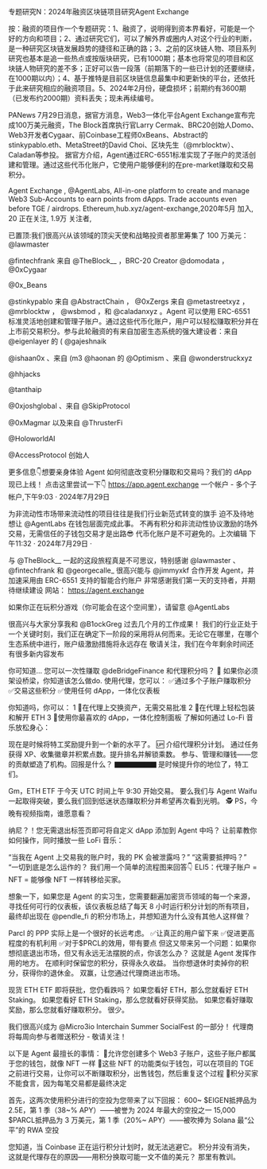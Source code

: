 专题研究N：2024年融资区块链项目研究Agent Exchange


按：融资的项目作一个专题研究：1、融资了，说明得到资本界看好，可能是一个好的方向和项目；2、通过研究它们，可以了解外界或圈内人对这个行业的判断，是一种研究区块链发展趋势的捷径和正确的路；3、之前的区块链人物、项目系列研究也基本是追一些热点或按版块研究，已有1000期；基本也将常见的项目和区块链人物研究的差不多；正好可以告一段落（前期落下的一些已计划的还要继续，在1000期以内）；4、基于推特是目前区块链信息最集中和更新快的平台，还依托于此来研究相应的融资项目。5、2024年2月份，硬盘损坏；前期约有3600期（已发布约2000期）资料丢失；现未再续编号。

PANews 7月29日消息，据官方消息，Web3一体化平台Agent Exchange宣布完成100万美元融资，The Block首席执行官Larry Cermak、BRC20创始人Domo、Web3开发者Cygaar、前Coinbase工程师0xBeans、Abstract的stinkypablo.eth、MetaStreet的David Choi、区块先生（@mrblocktw）、Caladan等参投。
据官方介绍，Agent通过ERC-6551标准实现了子账户的灵活创建和管理。通过这些代币化账户，它使用户能够便利的在pre-market赚取和交易积分。

Agent Exchange
,
@AgentLabs,
All-in-one platform to create and manage Web3 Sub-Accounts to earn points from dApps. Trade accounts even before TGE / airdrops.
Ethereum,hub.xyz/agent-exchange,2020年5月 加入,
20 正在关注,
1.9万 关注者,


已置顶:我们很高兴从该领域的顶尖天使和战略投资者那里筹集了 100 万美元： 
@lawmaster
 
@fintechfrank
来自
@TheBlock__
 ，BRC-20 Creator 
@domodata
 ， 
@0xCygaar
 
@0x_Beans
 
@stinkypablo
来自
@AbstractChain
 ， 
@0xZergs
来自
@metastreetxyz
 ， 
@mrblocktw
 ， 
@wsbmod
 ，和
@caladanxyz
 。Agent 可以使用 ERC-6551 标准灵活地创建和管理子账户。通过这些代币化账户，用户可以轻松赚取积分并在上市前交易积分。参与此轮融资的有来自加密生态系统的强大建设者：来自
@eigenlayer
的 ( 
@gajeshnaik
 
@ishaan0x
 、来自 (m3 
@haonan
的
@Optimism
 、来自
@wonderstruckxyz
 
@hhjacks
 
@tanthaip
 
@0xjoshglobal
 、来自
@SkipProtocol
 
@0xMagmar
以及来自
@ThrusterFi
 
@HoloworldAI
 
@AccessProtocol
创始人

更多信息👇想要亲身体验 Agent 如何彻底改变积分赚取和交易吗？我们的 dApp 现已上线！
点击这里尝试一下👇
https://app.agent.exchange
一个帐户 - 多个子帐户,下午9:03 · 2024年7月29日

为非流动性市场带来流动性的项目往往是我们行业新范式转变的旗手
迫不及待地想让
@AgentLabs
在钱包层面完成此事。
不再有积分和非流动性协议激励的场外交易，无需信任的子钱包交易才是出路😎
代币化账户是不可避免的。上次编辑
下午11:32 · 2024年7月29日
·

与
@TheBlock__
一起的这段旅程真是不可思议，特别感谢
@lawmaster
 、 
@fintechfrank
和
@georgecalle_
很高兴能与
@jimmyxkf
合作开发 Agent，并加速采用由 ERC-6551 支持的智能合约账户
非常感谢我们第一天的支持者，并期待继续建设
网站： https://agent.exchange

如果你正在玩积分游戏（你可能会在这个空间里），请留意
@AgentLabs

很高兴与大家分享我和
@B1ockGreg
过去几个月的工作成果！
我们的行业正处于一个关键时刻，我们正在确定下一阶段的采用将从何而来。无论它在哪里，在哪个生态系统中进行，账户级激励措施将永远存在
敬请关注，我们在今年剩余时间还有很多新内容发布

你可知道...
您可以一次性赚取
@deBridgeFinance
和代理积分吗？ 🤯
如果你必须架设桥梁，你知道该怎么做do.
使用代理，您可以：
✅通过多个子账户赚取积分
✅交易这些积分
✅使用任何 dApp，一体化仪表板

你知道吗，你可以：
1 ⃣在代理上交换资产，无需交易批准
2 ⃣在代理上轻松包装和解开 ETH
3 ⃣使用你最喜欢的 dApp，一体化控制面板
了解如何通过 Lo-Fi 音乐放松身心：

现在是时候将特工奖励提升到一个新的水平了。 🆙
介绍代理积分计划。
通过任务获得 XP、收集徽章并积累点数。提升排名并解锁乘数。
参与、管理和赚钱——您的贡献塑造了机构。回报是什么？ ▇▇▇▇▇▇
是时候提升你的地位了，特工们。

Gm，ETH ETF 于今天 UTC 时间上午 9:30 开始交易。
要么我们与 Agent Waifu 一起取得突破，要么我们回到低迷状态赚取积分并希望再次看到光明。 🕵️
PS，今晚有视频指南，谁愿意看？

纳尼？！您无需退出标签页即可将自定义 dApp 添加到 Agent 中吗？
让前辈教你如何操作，同时播放一些 LoFi 音乐：

“当我在 Agent 上交易我的账户时，我的 PK 会被泄露吗？”
“这需要抵押吗？”
“一切到底是怎么运作的？
我们用一个简单的流程图来回答👇
ELI5：代理子账户 = NFT = 能够像 NFT 一样转移给买家。

想象一下，如果您是 Agent 的实习生，您需要翻遍加密货币领域的每一个来源，寻找任何可行的仪表板，该仪表板总结了每天 8 小时运行积分计划的所有项目，最终却出现在
@pendle_fi
的积分市场上，并想知道为什么没有其他人这样做？

Parcl 的 PPP 实际上是一个很好的长远考虑。
✅让真正的用户留下来
✅促进更高程度的有机利用
✅对于$PRCL的效用，带有要点
但这又带来另一个问题：如果你想彻底退出市场，但又有永远无法摆脱的点，你该怎么办？
这就是 Agent 发挥作用的地方。
在顺利时保留您的积分，获得永久收益。
当你想退休时卖掉你的积分，获得你的退休金。
双赢，让您通过代理商进出市场。

现货 ETH ETF 即将获批，您仍看跌吗？
如果您看好 ETH，那么您就看好 ETH Staking。
如果您看好 ETH Staking，那么您就看好获得奖励。
如果您看好赚取奖励，那么您就看好赚取积分。
很少。

我们很高兴成为
@Micro3io
 Interchain Summer SocialFest 的一部分！
代理商将每周向参与者赠送积分 - 敬请关注！

以下是 Agent 最擅长的事情：
🚀允许您创建多个 Web3 子账户，这些子账户都属于您的钱包，就像 NFT 一样
🚀这些 NFT 的功能类似于钱包，可以在项目的 TGE 之前进行交易，让你可以不断赚取积分，出售钱包，然后重复这个过程
🚀积分买家不能食言，因为每笔交易都是最终决定

首先，这两次使用积分进行的空投为您带来了以下回报：
600~ $EIGEN抵押品为 2.5E，第 1 季（38~% APY）——被誉为 2024 年最大的空投之一
15,000 $PARCL抵押品为 3 万美元，第 1 季（20%~ APY）——被吹捧为 Solana 最“公平”的 RWA 空投

您知道，当 Coinbase 正在运行积分计划时，就无法逃避它。
积分并没有消失，这就是代理存在的原因——用积分换取可能一文不值的美元？
那里有教训。